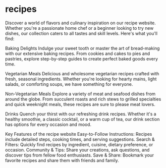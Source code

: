 # recipes
Discover a world of flavors and culinary inspiration on our recipe website. Whether you're a passionate home chef or a beginner looking to try new dishes, our collection caters to all tastes and skill levels. Here's what you'll find:

 Baking Delights
Indulge your sweet tooth or master the art of bread-making with our extensive baking recipes. From cookies and cakes to pies and pastries, explore step-by-step guides to create perfect baked goods every time.

 Vegetarian Meals
Delicious and wholesome vegetarian recipes crafted with fresh, seasonal ingredients. Whether you're looking for hearty mains, light salads, or comforting soups, we have something for everyone.

 Non-Vegetarian Meals
Explore a variety of meat and seafood dishes from around the globe. From succulent roasts and rich stews to grilled specialties and quick weeknight meals, these recipes are sure to please meat lovers.

 Drinks
Quench your thirst with our refreshing drink recipes. Whether it's a healthy smoothie, a classic cocktail, or a warm cup of tea, our drink section has options for every occasion and mood.

Key Features of the recipe website
Easy-to-Follow Instructions: Recipes include detailed steps, cooking times, and serving suggestions.
Search & Filters: Quickly find recipes by ingredient, cuisine, dietary preference, or occasion.
Community & Tips: Share your creations, ask questions, and discover tips from fellow food enthusiasts.
Save & Share: Bookmark your favorite recipes and share them with friends and family.
